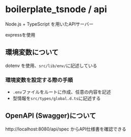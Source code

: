 # boilerplate_tsnode / api

Node.js + TypeScript を用いたAPIサーバー

expressを使用

## 環境変数について

dotenv を使用、`src/lib/env/`に記述している

### 環境変数を設定する際の手順

- `.env`ファイルをルートに作成、任意の内容を記述
- 型情報を`src/types/global.d.ts`に記述する

## OpenAPI (Swagger)について

http://localhost:8080/api/spec からAPI仕様書を確認できる
